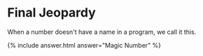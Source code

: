 # Final Jeopardy

When a number doesn't have a name in a program,
we call it this.

{% include answer.html answer="Magic Number" %}
